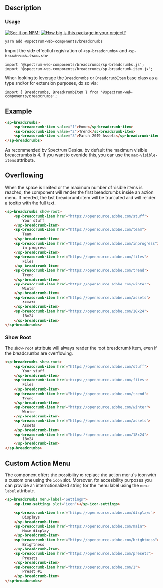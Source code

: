 ## Description

### Usage

[![See it on NPM!](https://img.shields.io/npm/v/@spectrum-web-components/breadcrumbs?style=for-the-badge)](https://www.npmjs.com/package/@spectrum-web-components/breadcrumbs)
[![How big is this package in your project?](https://img.shields.io/bundlephobia/minzip/@spectrum-web-components/breadcrumbs?style=for-the-badge)](https://bundlephobia.com/result?p=@spectrum-web-components/breadcrumbs)

```
yarn add @spectrum-web-components/breadcrumbs
```

Import the side effectful registration of `<sp-breadcrumbs>` and `<sp-breadcrumb-item>` via:

```
import '@spectrum-web-components/breadcrumbs/sp-breadcrumbs.js';
import '@spectrum-web-components/breadcrumbs/sp-breadcrumb-item.js';
```

When looking to leverage the `Breadcrumbs` or `BreadcrumbItem` base class as a type and/or for extension purposes, do so via:

```
import { Breadcrumbs, BreadcrumbItem } from '@spectrum-web-components/breadcrumbs';
```

## Example

```html
<sp-breadcrumbs>
    <sp-breadcrumb-item value="1">Home</sp-breadcrumb-item>
    <sp-breadcrumb-item value="2">Trend</sp-breadcrumb-item>
    <sp-breadcrumb-item value="3">March 2019 Assets</sp-breadcrumb-item>
</sp-breadcrumbs>
```

As recommended by [Spectrum Design](https://spectrum.adobe.com/page/breadcrumbs/#Don%E2%80%99t-show-too-many-breadcrumbs-at-once), by default the maximum visible breadcrumbs is 4. If you want to override this, you can use the `max-visible-items` attribute.

## Overflowing

When the space is limited or the maximum number of visible items is reached, the component will render the first breadcrumbs inside an action menu. If needed, the last breadcrumb item will be truncated and will render a tooltip with the full text.

```html
<sp-breadcrumbs show-root>
    <sp-breadcrumb-item href="https://opensource.adobe.com/stuff">
        Your stuff
    </sp-breadcrumb-item>
    <sp-breadcrumb-item href="https://opensource.adobe.com/team">
        Team
    </sp-breadcrumb-item>
    <sp-breadcrumb-item href="https://opensource.adobe.com/inprogress">
        In progress
    </sp-breadcrumb-item>
    <sp-breadcrumb-item href="https://opensource.adobe.com/files">
        Files
    </sp-breadcrumb-item>
    <sp-breadcrumb-item href="https://opensource.adobe.com/trend">
        Trend
    </sp-breadcrumb-item>
    <sp-breadcrumb-item href="https://opensource.adobe.com/winter">
        Winter
    </sp-breadcrumb-item>
    <sp-breadcrumb-item href="https://opensource.adobe.com/assets">
        Assets
    </sp-breadcrumb-item>
    <sp-breadcrumb-item href="https://opensource.adobe.com/18x24">
        18x24
    </sp-breadcrumb-item>
</sp-breadcrumbs>
```

### Show Root

The `show-root` attribute will always render the root breadcrumb item, even if the breadcrumbs are overflowing.

```html
<sp-breadcrumbs show-root>
    <sp-breadcrumb-item href="https://opensource.adobe.com/stuff">
        Your stuff
    </sp-breadcrumb-item>
    <sp-breadcrumb-item href="https://opensource.adobe.com/files">
        Files
    </sp-breadcrumb-item>
    <sp-breadcrumb-item href="https://opensource.adobe.com/trend">
        Trend
    </sp-breadcrumb-item>
    <sp-breadcrumb-item href="https://opensource.adobe.com/winter">
        Winter
    </sp-breadcrumb-item>
    <sp-breadcrumb-item href="https://opensource.adobe.com/assets">
        Assets
    </sp-breadcrumb-item>
    <sp-breadcrumb-item href="https://opensource.adobe.com/18x24">
        18x24
    </sp-breadcrumb-item>
</sp-breadcrumbs>
```

## Custom Action Menu

The component offers the possibility to replace the action menu's icon with a custom one using the `icon` slot. Moreover, for accesibility purposes you can provide an internationalized string for the menu label using the `menu-label` attribute.

```html
<sp-breadcrumbs menu-label="Settings">
    <sp-icon-settings slot="icon"></sp-icon-settings>

    <sp-breadcrumb-item href="https://opensource.adobe.com/displays">
        Displays
    </sp-breadcrumb-item>
    <sp-breadcrumb-item href="https://opensource.adobe.com/main">
        Main display
    </sp-breadcrumb-item>
    <sp-breadcrumb-item href="https://opensource.adobe.com/brightness">
        Brightness
    </sp-breadcrumb-item>
    <sp-breadcrumb-item href="https://opensource.adobe.com/presets">
        Presets
    </sp-breadcrumb-item>
    <sp-breadcrumb-item href="https://opensource.adobe.com/1">
        Preset #1
    </sp-breadcrumb-item>
</sp-breadcrumbs>
```
